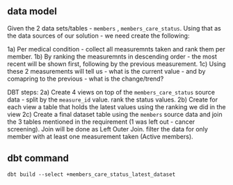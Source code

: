 ## data model
Given the 2 data sets/tables - `members` , `members_care_status`.
Using that as the data sources of our solution - we need create the following:

1a) Per medical condition - collect all measuremnts taken and rank them per member.
1b) By ranking the measuremnts in descending order - the most recent will be shown first, following by the previous measurement.
1c) Using these 2 measurements will tell us - what is the current value - and by comapring to the previous - what is the change/trend?

DBT steps:
2a) Create 4 views on top of the `members_care_status` source data - split by the `measure_id` value. rank the status values.
2b) Create for each view a table that holds the latest values using the ranking we did in the view
2c) Create a final dataset table using the `members` source data and join the 3 tables mentioned in the requirement (1 was left out - cancer screening). Join will be done as Left Outer Join. filter the data for only member with at least one measurement taken (Active members).

## dbt command

`dbt build --select +members_care_status_latest_dataset`